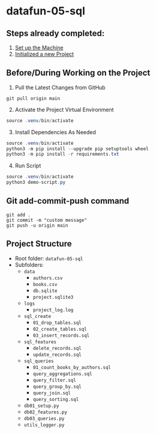 # datafun-05-sql

## Steps already completed:
1. [Set up the Machine](https://github.com/denisecase/pro-analytics-01/blob/main/01-machine-setup/MACHINE-SETUP.md)
2. [Initialized a new Project](https://github.com/denisecase/pro-analytics-01/blob/main/02-project-initialization/PROJECT-INITIALIZATION.md)

## Before/During Working on the Project
1. Pull the Latest Changes from GitHub 
   
```shell
git pull origin main
```

2. Activate the Project Virtual Environment

```powershell
source .venv/bin/activate
```

3. Install Dependencies As Needed 

```powershell
source .venv/bin/activate
python3 -m pip install --upgrade pip setuptools wheel
python3 -m pip install -r requirements.txt
```

4. Run Script 

```powershell
source .venv/bin/activate
python3 demo-script.py
```

## Git add-commit-push command 
```shell
git add .
git commit -m "custom message"
git push -u origin main
```

## Project Structure
- Root folder: `datafun-05-sql`
- Subfolders:
  - `data`
    - `authors.csv`
    - `books.csv`
    - `db.sqlite`
    - `project.sqlite3`
  - `logs`
    - `project_log.log`
  - `sql_create`
    - `01_drop_tables.sql`
    - `02_create_tables.sql`
    - `03_insert_records.sql`
  - `sql_features`
    - `delete_records.sql`
    - `update_records.sql`
  - `sql_queries`
    - `01_count_books_by_authors.sql`
    - `query_aggregations.sql`
    - `query_filter.sql`
    - `query_group_by.sql`
    - `query_join.sql`
    - `query_sorting.sql`
  - `db01_setup.py`
  - `db02_features.py`
  - `db03_queries.py`
  - `utils_logger.py`

